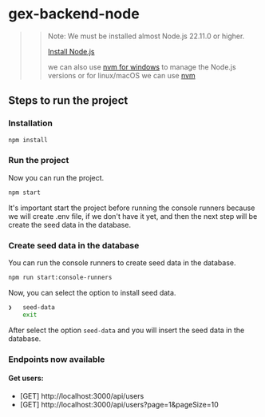 # gex-backend-node

>> Note: We must be installed almost Node.js 22.11.0 or higher.
>> 
>> [Install Node.js](https://nodejs.org/)
>>
>> we can also use [nvm for windows](https://github.com/coreybutler/nvm-windows/releases) to manage the Node.js versions
>> or for linux/macOS we can use [nvm](https://github.com/nvm-sh/nvm?tab=readme-ov-file#installing-and-updating)


## Steps to run the project

### Installation

```bash
npm install
```

### Run the project

Now you can run the project.

```bash
npm start
```

It's important start the project before running the console runners because we will create .env file, if we don't have it yet,
and then the next step will be create the seed data in the database.

### Create seed data in the database

You can run the console runners to create seed data in the database.

```bash
npm run start:console-runners
```

Now, you can select the option to install seed data.

```bash 
❯   seed-data
    exit
```

After select the option `seed-data` and you will insert the seed data in the database.

### Endpoints now available

#### Get users: 

- [GET] http://localhost:3000/api/users
- [GET] http://localhost:3000/api/users?page=1&pageSize=10




